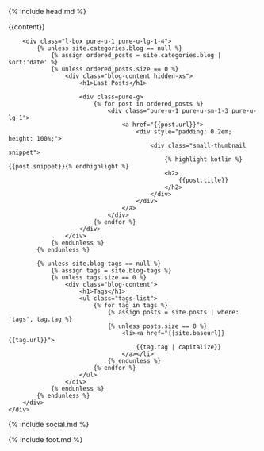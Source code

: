{% include head.md %}

<div class="l-box blog">
    <div class="pure-g">
        <div class="l-box pure-u-1 pure-u-lg-3-4">
            {{content}}
        </div>
        
        <div class="l-box pure-u-1 pure-u-lg-1-4">
            {% unless site.categories.blog == null %}
                {% assign ordered_posts = site.categories.blog | sort:'date' %}
                {% unless ordered_posts.size == 0 %}
                    <div class="blog-content hidden-xs">
                        <h1>Last Posts</h1>

                        <div class=pure-g>
                            {% for post in ordered_posts %}
                                <div class="pure-u-1 pure-u-sm-1-3 pure-u-lg-1">
                                    <a href="{{post.url}}">
                                        <div style="padding: 0.2em; height: 100%;">
                                            <div class="small-thumbnail snippet">
                                                {% highlight kotlin %}{{post.snippet}}{% endhighlight %}
                                                <h2>
                                                    {{post.title}}
                                                </h2>
                                            </div>
                                        </div>
                                    </a>
                                </div>
                            {% endfor %}
                        </div>
                    </div>
                {% endunless %}
            {% endunless %}
            
            {% unless site.blog-tags == null %}
                {% assign tags = site.blog-tags %}
                {% unless tags.size == 0 %}
                    <div class="blog-content">
                        <h1>Tags</h1>
                        <ul class="tags-list">
                            {% for tag in tags %}
                                {% assign posts = site.posts | where: 'tags', tag.tag %}
                                {% unless posts.size == 0 %}
                                    <li><a href="{{site.baseurl}}{{tag.url}}">
                                        {{tag.tag | capitalize}}
                                    </a></li>
                                {% endunless %}
                            {% endfor %}
                        </ul>
                    </div>
                {% endunless %}
            {% endunless %}
        </div>
    </div>
</div>

<div class="blog-social">
    {% include social.md %}
</div>
    
{% include foot.md %}